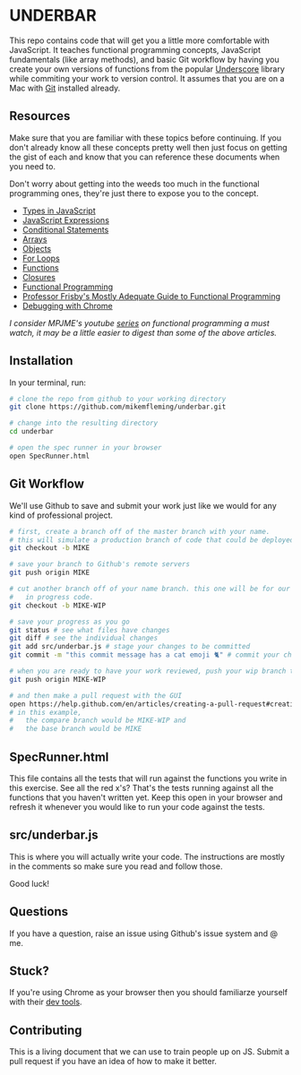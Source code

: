 # UNDERBAR

This repo contains code that will get you a little more comfortable 
with JavaScript. It teaches functional programming concepts, JavaScript 
fundamentals (like array methods), and basic Git workflow by having you 
create your own versions of functions from the popular [Underscore](https://underscorejs.org/) library
while commiting your work to version control. It assumes that you are on 
a Mac with [Git](https://www.git-scm.com/book/en/v1/Getting-Started-Installing-Git#Installing-on-Mac) installed already.

## Resources
Make sure that you are familiar with these topics before continuing. If you
don't already know all these concepts pretty well then just focus on getting
the gist of each and know that you can reference these documents when you 
need to. 

Don't worry about getting into the weeds too much in the functional programming 
ones, they're just there to expose you to the concept. 
* [Types in JavaScript](https://developer.mozilla.org/en-US/docs/Web/JavaScript/Data_structures#Data_types)
* [JavaScript Expressions](https://medium.com/launch-school/javascript-expressions-and-statements-4d32ac9c0e74)
* [Conditional Statements](https://www.w3schools.com/js/js_if_else.asp)
* [Arrays](https://www.w3schools.com/js/js_arrays.asp)
* [Objects](https://www.w3schools.com/js/js_object_definition.asp)
* [For Loops](https://www.w3schools.com/js/js_loop_for.asp)
* [Functions](https://www.w3schools.com/js/js_functions.asp)
* [Closures](https://www.reddit.com/r/csELI5/comments/1q1eh8/eli5_closures/)
* [Functional Programming](https://hackernoon.com/understanding-functional-programming-with-javascript-41eb3fa8c2a)
* [Professor Frisby's Mostly Adequate Guide to Functional Programming](https://mostly-adequate.gitbooks.io/mostly-adequate-guide/)
* [Debugging with Chrome](https://developers.google.com/web/tools/chrome-devtools/javascript/)

*I consider MPJME's youtube [series](https://www.youtube.com/watch?v=BMUiFMZr7vk) on functional programming a must watch, it may be a little easier to digest than some of the above articles.*

## Installation
In your terminal, run:
```bash
# clone the repo from github to your working directory
git clone https://github.com/mikemfleming/underbar.git

# change into the resulting directory
cd underbar

# open the spec runner in your browser
open SpecRunner.html
```

## Git Workflow
We'll use Github to save and submit your work just like we would for
any kind of professional project. 
```bash
# first, create a branch off of the master branch with your name.
# this will simulate a production branch of code that could be deployed.
git checkout -b MIKE

# save your branch to Github's remote servers
git push origin MIKE

# cut another branch off of your name branch. this one will be for our work 
#   in progress code.
git checkout -b MIKE-WIP

# save your progress as you go
git status # see what files have changes
git diff # see the individual changes
git add src/underbar.js # stage your changes to be committed
git commit -m "this commit message has a cat emoji 🐈" # commit your changes with a message

# when you are ready to have your work reviewed, push your wip branch to Github
git push origin MIKE-WIP

# and then make a pull request with the GUI
open https://help.github.com/en/articles/creating-a-pull-request#creating-the-pull-request
# in this example, 
#   the compare branch would be MIKE-WIP and 
#   the base branch would be MIKE
```


## SpecRunner.html
This file contains all the tests that will run against the functions
you write in this exercise. See all the red x's? That's the tests
running against all the functions that you haven't written yet.
Keep this open in your browser and refresh it whenever you would
like to run your code against the tests. 

## src/underbar.js
This is where you will actually write your code. The instructions are
mostly in the comments so make sure you read and follow those. 

Good luck!

## Questions
If you have a question, raise an issue using Github's issue system and @ me.

## Stuck?
If you're using Chrome as your browser then you should familiarze yourself with their [dev tools](https://developers.google.com/web/tools/chrome-devtools/javascript/).

## Contributing
This is a living document that we can use to train people up on JS. Submit a pull request if you 
have an idea of how to make it better.

